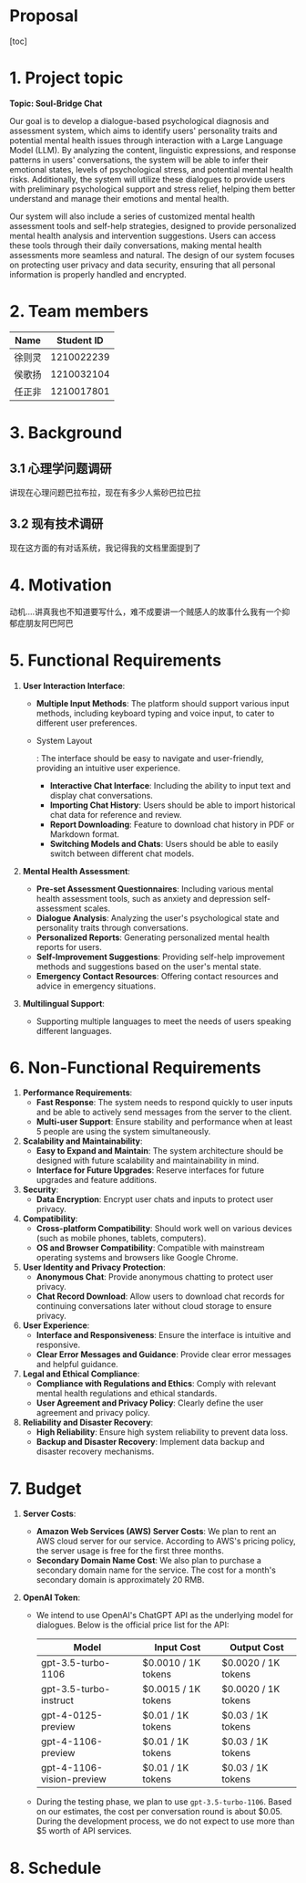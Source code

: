 # Proposal

[toc]

# 1. Project topic

**Topic: Soul-Bridge Chat**

Our goal is to develop a dialogue-based psychological diagnosis and assessment system, which aims to identify users' personality traits and potential mental health issues through interaction with a Large Language Model (LLM). By analyzing the content, linguistic expressions, and response patterns in users' conversations, the system will be able to infer their emotional states, levels of psychological stress, and potential mental health risks. Additionally, the system will utilize these dialogues to provide users with preliminary psychological support and stress relief, helping them better understand and manage their emotions and mental health.

Our system will also include a series of customized mental health assessment tools and self-help strategies, designed to provide personalized mental health analysis and intervention suggestions. Users can access these tools through their daily conversations, making mental health assessments more seamless and natural. The design of our system focuses on protecting user privacy and data security, ensuring that all personal information is properly handled and encrypted.

# 2. Team members

| Name   | Student ID |
| ------ | ---------- |
| 徐则灵 | 1210022239 |
| 侯歌扬 | 1210032104 |
| 任正非 | 1210017801 |

# 3. Background

## 3.1 心理学问题调研

讲现在心理问题巴拉布拉，现在有多少人紫砂巴拉巴拉

## 3.2 现有技术调研

现在这方面的有对话系统，我记得我的文档里面提到了

# 4. Motivation

动机....讲真我也不知道要写什么，难不成要讲一个贼感人的故事什么我有一个抑郁症朋友阿巴阿巴

# 5. Functional Requirements

1. **User Interaction Interface**:
   
   - **Multiple Input Methods**: The platform should support various input methods, including keyboard typing and voice input, to cater to different user preferences.
   
   - System Layout
   
     : The interface should be easy to navigate and user-friendly, providing an intuitive user experience.
   
     - **Interactive Chat Interface**: Including the ability to input text and display chat conversations.
     - **Importing Chat History**: Users should be able to import historical chat data for reference and review.
     - **Report Downloading**: Feature to download chat history in PDF or Markdown format.
     - **Switching Models and Chats**: Users should be able to easily switch between different chat models.
2. **Mental Health Assessment**:

   - **Pre-set Assessment Questionnaires**: Including various mental health assessment tools, such as anxiety and depression self-assessment scales.
   - **Dialogue Analysis**: Analyzing the user's psychological state and personality traits through conversations.
   - **Personalized Reports**: Generating personalized mental health reports for users.
   - **Self-Improvement Suggestions**: Providing self-help improvement methods and suggestions based on the user's mental state.
   - **Emergency Contact Resources**: Offering contact resources and advice in emergency situations.

3. **Multilingual Support**:

   - Supporting multiple languages to meet the needs of users speaking different languages.

# 6. Non-Functional Requirements

1. **Performance Requirements**:
   - **Fast Response**: The system needs to respond quickly to user inputs and be able to actively send messages from the server to the client.
   - **Multi-user Support**: Ensure stability and performance when at least 5 people are using the system simultaneously.
2. **Scalability and Maintainability**:
   - **Easy to Expand and Maintain**: The system architecture should be designed with future scalability and maintainability in mind.
   - **Interface for Future Upgrades**: Reserve interfaces for future upgrades and feature additions.
3. **Security**:
   - **Data Encryption**: Encrypt user chats and inputs to protect user privacy.
4. **Compatibility**:
   - **Cross-platform Compatibility**: Should work well on various devices (such as mobile phones, tablets, computers).
   - **OS and Browser Compatibility**: Compatible with mainstream operating systems and browsers like Google Chrome.
5. **User Identity and Privacy Protection**:
   - **Anonymous Chat**: Provide anonymous chatting to protect user privacy.
   - **Chat Record Download**: Allow users to download chat records for continuing conversations later without cloud storage to ensure privacy.
6. **User Experience**:
   - **Interface and Responsiveness**: Ensure the interface is intuitive and responsive.
   - **Clear Error Messages and Guidance**: Provide clear error messages and helpful guidance.
7. **Legal and Ethical Compliance**:
   - **Compliance with Regulations and Ethics**: Comply with relevant mental health regulations and ethical standards.
   - **User Agreement and Privacy Policy**: Clearly define the user agreement and privacy policy.
8. **Reliability and Disaster Recovery**:
   - **High Reliability**: Ensure high system reliability to prevent data loss.
   - **Backup and Disaster Recovery**: Implement data backup and disaster recovery mechanisms.

# 7. Budget

1. **Server Costs**:
   - **Amazon Web Services (AWS) Server Costs**: We plan to rent an AWS cloud server for our service. According to AWS's pricing policy, the server usage is free for the first three months.
   - **Secondary Domain Name Cost**: We also plan to purchase a secondary domain name for the service. The cost for a month's secondary domain is approximately 20 RMB.

2. **OpenAI Token**:
   - We intend to use OpenAI's ChatGPT API as the underlying model for dialogues. Below is the official price list for the API:

     | Model                     | Input Cost          | Output Cost         |
     | ------------------------- | ------------------- | ------------------- |
     | gpt-3.5-turbo-1106        | $0.0010 / 1K tokens | $0.0020 / 1K tokens |
     | gpt-3.5-turbo-instruct    | $0.0015 / 1K tokens | $0.0020 / 1K tokens |
     | gpt-4-0125-preview        | $0.01 / 1K tokens   | $0.03 / 1K tokens   |
     | gpt-4-1106-preview        | $0.01 / 1K tokens   | $0.03 / 1K tokens   |
     | gpt-4-1106-vision-preview | $0.01 / 1K tokens   | $0.03 / 1K tokens   |

   - During the testing phase, we plan to use `gpt-3.5-turbo-1106`. Based on our estimates, the cost per conversation round is about $0.05. During the development process, we do not expect to use more than $5 worth of API services.

# 8. Schedule